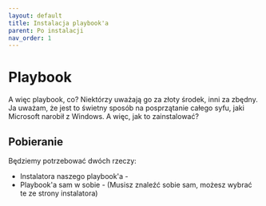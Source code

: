 ```yaml
---
layout: default
title: Instalacja playbook'a
parent: Po instalacji
nav_order: 1
---
```


<!-- markdownlint-disable MD025 -->
# Playbook

A więc playbook, co? Niektórzy uważają go za złoty środek, inni za zbędny. Ja uważam, że jest to świetny sposób na posprzątanie całego syfu, jaki Microsoft narobił z Windows. A więc, jak to zainstalować?

## Pobieranie

Będziemy potrzebować dwóch rzeczy:

- Instalatora naszego playbook'a -
- Playbook'a sam w sobie - (Musisz znaleźć sobie sam, możesz wybrać te ze strony instalatora)
